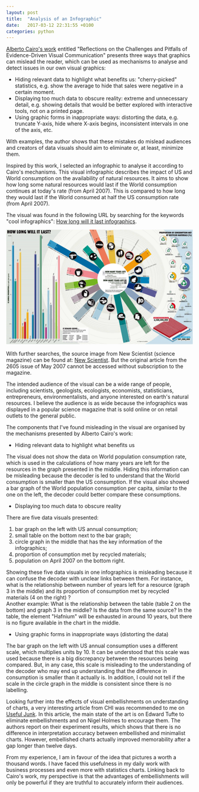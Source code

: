 ```yaml
---
layout: post
title:  "Analysis of an Infographic"
date:   2017-03-12 22:31:55 +0100
categories: python
---
```



[Alberto Cairo's work][Graphics_Lies_Misleading_Visuals] entitled "Reflections
on the Challenges and Pitfalls of Evidence-Driven Visual Communication" presents
three ways that graphics can mislead the reader, which can be used as mechanisms
to analyse and detect issues in our own visual graphics:

- Hiding relevant data to highlight what benefits us: "cherry-picked"
statistics, e.g. show the average to hide that sales were negative in a certain
moment.
- Displaying too much data to obscure reality: extreme and unnecessary
detail, e.g. showing details that would be better explored with interactive tools,
not on a printed page.
- Using graphic forms in inappropriate ways: distorting the data,  e.g. truncate
Y-axis, hide where X-axis begins, inconsistent intervals in one of the axis, etc.

With examples, the author shows that these mistakes do mislead audiences and
creators of data visuals should aim to eliminate or, at least, minimize them.

Inspired by this work, I selected an infographic to analyse it according to
Cairo's mechanisms. This visual infographic describes the impact of US  and
World consumption on the availability of natural resources. It aims to show how
long some natural resources would last if the World consumption continues at
today's rate (from April 2007). This is compared to how long they would last if
the World consumed at half the US consumption rate (from April 2007).

The visual was found in the following URL by searching for the keywords
"cool infographics": [How long will it last infographics][how-long-will-it-last].

![infographics](/images/posts/26051202.jpg)

With further searches, the source image from New Scientist (science magazine)
can be found at: [New Scientist][newscientist]. But the original article from the
2605 issue of May 2007 cannot be accessed without subscription to the magazine.

The intended audience of the visual can be a wide range of people, including
scientists, geologists, ecologists, economists, statisticians, entrepreneurs,
environmentalists, and anyone interested on earth's natural resources.
I believe the audience is as wide because the infographics was displayed in a
popular science magazine that is sold online or on retail outlets to the general
public.

The components that I've found misleading in the visual are organised by the
mechanisms presented by Alberto Cairo's work:

- Hiding relevant data to highlight what benefits us

The visual does not show the data on World population consumption rate, which is
used in the calculations of how many years are left for the resources in the
graph presented in the middle. Hiding this information can be misleading because
the decoder is led to understand that the World consumption is smaller than the
US consumption. If the visual also showed a bar graph of the World population
consumption per capita, similar to the one on the left, the decoder could better
compare these consumptions.

- Displaying too much data to obscure reality

There are five data visuals presented:

1) bar graph on the left with US annual consumption;
2) small table on the bottom next to the bar graph;
3) circle graph in the middle that has the key information of the infographics;
4) proportion of consumption met by recycled materials;
5) population on April 2007 on the bottom right.

Showing these five data visuals in one infographics is misleading because it can
confuse the decoder with unclear links between them. For instance, what is the
relationship between number of years left for a resource (graph 3 in the middle)
and its proportion of consumption met by recycled materials (4 on the right) ?  
Another example: What is the relationship between the table (table 2 on the bottom)
and graph 3 in the middle? Is the data from the same source? In the table, the
element "Hafnium" will be exhausted in around 10 years, but there is no figure
available in the chart in the middle.

- Using graphic forms in inappropriate ways (distorting the data)

The bar graph on the left with US annual consumption uses a different scale, which
multiplies units by 10. It can be understood that this scale was used because
there is a big discrepancy between the resources being compared. But, in any case,
this scale is misleading to the understanding of the decoder who may end up
understanding that the difference in consumption is smaller than it actually is.
In addition, I could not tell if the scale in the circle graph in the middle is
consistent since there is no labelling.

Looking further into the effects of visual embellishments on understanding of charts, a very interesting article from CHI was recommended to me on [Useful Junk][useful_junk]. In this article, the main state of the art is on Edward Tufte to eliminate embellishments and on Nigel Holmes to encourage them. The authors report on their experiment results, which shows that there is no difference in interpretation accuracy between embellished and minimalist charts. However, embellished charts actually improved memorability after a gap longer than twelve days.

From my experience, I am in favour of the idea that pictures a worth a thousand words. I have faced this usefulness in my daily work with business processes and even more with statistics charts. Linking back to Cairo's work, my perspective is that the advantages of embellishments will only be powerful if they are truthful to accurately inform their audiences.

[Graphics_Lies_Misleading_Visuals]: http://infovis.fh-potsdam.de/readings/Cairo2015.pdf

[how-long-will-it-last]: http://www.coolinfographics.com/blog/2009/4/29/how-long-will-it-last.html

[newscientist]: https://www.newscientist.com/data/images/archive/2605/26051202.jpg

[useful_junk]: http://hci.usask.ca/uploads/173-pap0297-bateman.pdf
